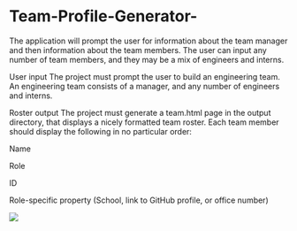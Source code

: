 # Team-Profile-Generator-
The application will prompt the user for information about the team manager and then information about the team members. The user can input any number of team members, and they may be a mix of engineers and interns.

User input
The project must prompt the user to build an engineering team. An engineering team consists of a manager, and any number of engineers and interns.

Roster output
The project must generate a team.html page in the output directory, that displays a nicely formatted team roster. Each team member should display the following in no particular order:

Name

Role

ID

Role-specific property (School, link to GitHub profile, or office number)


![](..Assets/java.png)

